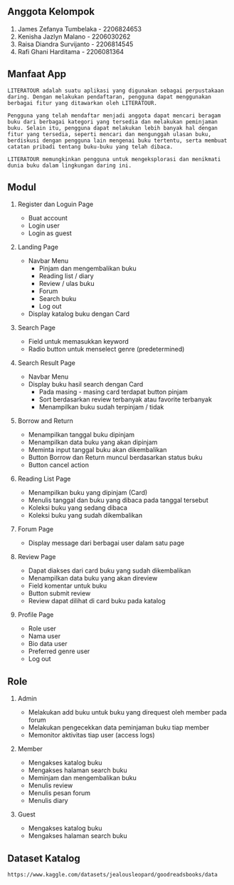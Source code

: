 ## Anggota Kelompok
   1. James Zefanya Tumbelaka    - 2206824653
   2. Kenisha Jazlyn Malano      - 2206030262
   3. Raisa Diandra Survijanto   - 2206814545
   4. Rafi Ghani Harditama       - 2206081364

## Manfaat App
    LITERATOUR adalah suatu aplikasi yang digunakan sebagai perpustakaan daring. Dengan melakukan pendaftaran, pengguna dapat menggunakan berbagai fitur yang ditawarkan oleh LITERATOUR.

    Pengguna yang telah mendaftar menjadi anggota dapat mencari beragam buku dari berbagai kategori yang tersedia dan melakukan peminjaman buku. Selain itu, pengguna dapat melakukan lebih banyak hal dengan fitur yang tersedia, seperti mencari dan mengunggah ulasan buku, berdiskusi dengan pengguna lain mengenai buku tertentu, serta membuat catatan pribadi tentang buku-buku yang telah dibaca. 

    LITERATOUR memungkinkan pengguna untuk mengeksplorasi dan menikmati dunia buku dalam lingkungan daring ini.
## Modul
   1. Register dan Loguin Page
      * Buat account
      * Login user
      * Login as guest

   2. Landing Page
      * Navbar Menu
        - Pinjam dan mengembalikan buku
        - Reading list / diary
        - Review / ulas buku
        - Forum
        - Search buku
        - Log out
      * Display katalog buku dengan Card
   
   3. Search Page
      * Field untuk memasukkan keyword
      * Radio button untuk menselect genre (predetermined)

   4. Search Result Page
      * Navbar Menu
      * Display buku hasil search dengan Card
        - Pada masing - masing card terdapat button pinjam
        - Sort berdasarkan review terbanyak atau favorite terbanyak
        - Menampilkan buku sudah terpinjam / tidak
   
   5. Borrow and Return
      * Menampilkan tanggal buku dipinjam
      * Menampilkan data buku yang akan dipinjam
      * Meminta input tanggal buku akan dikembalikan
      * Button Borrow dan Return muncul berdasarkan status buku
      * Button cancel action
   
   6. Reading List Page
      * Menampilkan buku yang dipinjam (Card)
      * Menulis tanggal dan buku yang dibaca pada tanggal tersebut
      * Koleksi buku yang sedang dibaca
      * Koleksi buku yang sudah dikembalikan
   
   7. Forum Page
      * Display message dari berbagai user dalam satu page
   
   8. Review Page
      * Dapat diakses dari card buku yang sudah dikembalikan
      * Menampilkan data buku yang akan direview
      * Field komentar untuk buku
      * Button submit review
      * Review dapat dilihat di card buku pada katalog
   
   9. Profile Page
      * Role user
      * Nama user
      * Bio data user
      * Preferred genre user
      * Log out


## Role
   1. Admin
      * Melakukan add buku untuk buku yang direquest oleh member pada forum
      * Melakukan pengecekkan data peminjaman buku tiap member
      * Memonitor aktivitas tiap user (access logs)
   
   2. Member
      * Mengakses katalog buku
      * Mengakses halaman search buku
      * Meminjam dan mengembalikan buku
      * Menulis review
      * Menulis pesan forum
      * Menulis diary
   
   3. Guest
      * Mengakses katalog buku
      * Mengakses halaman search buku

## Dataset Katalog
    https://www.kaggle.com/datasets/jealousleopard/goodreadsbooks/data
